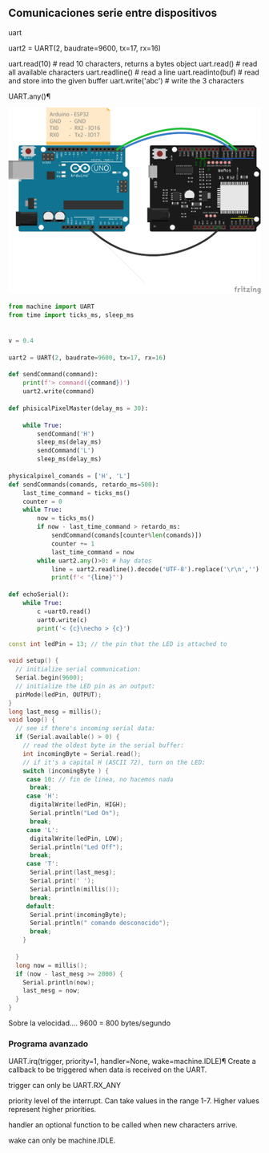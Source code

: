 ## Comunicaciones serie entre dispositivos

uart 


uart2 = UART(2, baudrate=9600, tx=17, rx=16)

uart.read(10)       # read 10 characters, returns a bytes object
uart.read()         # read all available characters
uart.readline()     # read a line
uart.readinto(buf)  # read and store into the given buffer
uart.write('abc')   # write the 3 characters


UART.any()¶


![](./images/Wemos_d1_R32_serial_Arduino_UNO_bb.png)

```python
from machine import UART
from time import ticks_ms, sleep_ms


v = 0.4

uart2 = UART(2, baudrate=9600, tx=17, rx=16)

def sendCommand(command):
    print(f'> command({command})')
    uart2.write(command)
    
def phisicalPixelMaster(delay_ms = 30):
    
    while True:
        sendCommand('H')
        sleep_ms(delay_ms)
        sendCommand('L')
        sleep_ms(delay_ms)
        
physicalpixel_comands = ['H', 'L']
def sendCommands(comands, retardo_ms=500):
    last_time_command = ticks_ms()
    counter = 0
    while True:
        now = ticks_ms()
        if now - last_time_command > retardo_ms:
            sendCommand(comands[counter%len(comands)])
            counter += 1
            last_time_command = now
        while uart2.any()>0: # hay datos
            line = uart2.readline().decode('UTF-8').replace('\r\n','')
            print(f'< "{line}"')

def echoSerial():
    while True:
        c =uart0.read()
        uart0.write(c)
        print('< {c}\necho > {c}')


```

```C++
const int ledPin = 13; // the pin that the LED is attached to

void setup() {
  // initialize serial communication:
  Serial.begin(9600);
  // initialize the LED pin as an output:
  pinMode(ledPin, OUTPUT);
}
long last_mesg = millis();
void loop() {
  // see if there's incoming serial data:
  if (Serial.available() > 0) {
    // read the oldest byte in the serial buffer:
    int incomingByte = Serial.read();
    // if it's a capital H (ASCII 72), turn on the LED:
    switch (incomingByte ) {
     case 10: // fin de linea, no hacemos nada
      break;
     case 'H':
      digitalWrite(ledPin, HIGH);
      Serial.println("Led On");
      break;
     case 'L':
      digitalWrite(ledPin, LOW);
      Serial.println("Led Off");
      break;
     case 'T':
      Serial.print(last_mesg);
      Serial.print(' ');
      Serial.println(millis());
      break;
     default:
      Serial.print(incomingByte);
      Serial.println(" comando desconocido");
      break;
    }
      
  }
  long now = millis();
  if (now - last_mesg >= 2000) {
    Serial.println(now);
    last_mesg = now;
  }
}
```

Sobre la velocidad....
9600 = 800 bytes/segundo

### Programa avanzado


UART.irq(trigger, priority=1, handler=None, wake=machine.IDLE)¶
Create a callback to be triggered when data is received on the UART.

trigger can only be UART.RX_ANY

priority level of the interrupt. Can take values in the range 1-7. Higher values represent higher priorities.

handler an optional function to be called when new characters arrive.

wake can only be machine.IDLE.


